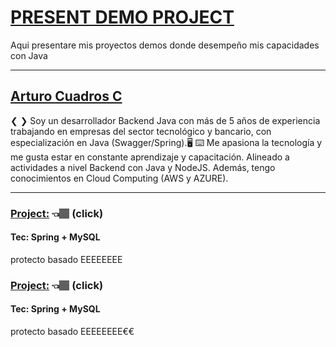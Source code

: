 # [PRESENT DEMO PROJECT](https://github.com/arturocc365/present-demo-project/blob/main/README.md)
Aqui presentare mis proyectos demos donde desempeño mis capacidades con Java
***
## [Arturo Cuadros C](https://www.linkedin.com/in/arturocuadros/)

❮ ❯ Soy un desarrollador Backend Java con más de 5 años de experiencia trabajando en empresas del sector tecnológico y bancario, con especialización en Java (Swagger/Spring).🖥
⌨️ Me apasiona la tecnología y me gusta estar en constante aprendizaje y capacitación.
Alineado a actividades a nivel Backend con Java y NodeJS. Además, tengo conocimientos en Cloud Computing (AWS y AZURE).
***
### [Project:]() 👈🏽 (click)
#### Tec: Spring + MySQL
protecto basado
EEEEEEEE

### [Project:]() 👈🏽 (click)
#### Tec: Spring + MySQL
protecto basado
EEEEEEEE€€